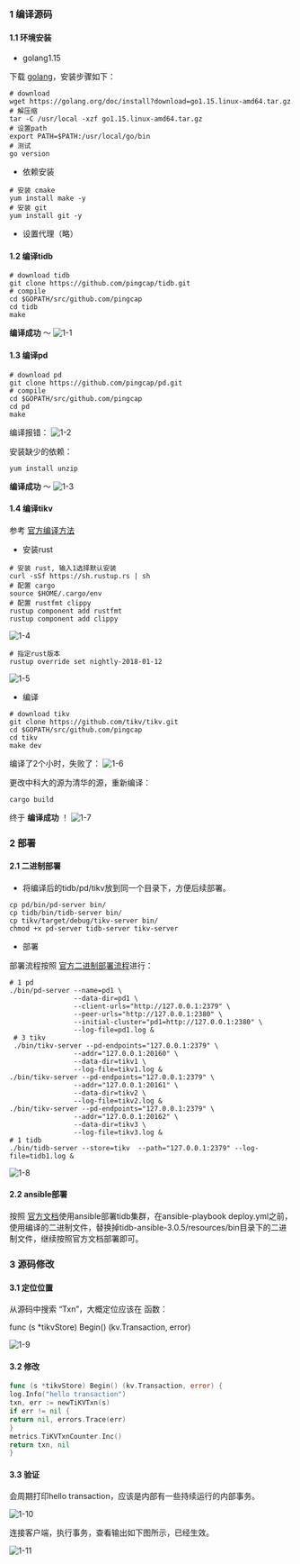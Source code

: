 ### 1 编译源码 

#### 1.1 环境安装 


* golang1.15 

下载 [golang](https://golang.org/doc/install?download=go1.15.linux-amd64.tar.gz)，安装步骤如下： 

```plain
# download 
wget https://golang.org/doc/install?download=go1.15.linux-amd64.tar.gz 
# 解压缩 
tar -C /usr/local -xzf go1.15.linux-amd64.tar.gz 
# 设置path 
export PATH=$PATH:/usr/local/go/bin 
# 测试  
go version 
```

* 依赖安装 
```plain
# 安装 cmake 
yum install make -y 
# 安装 git 
yum install git -y 
```

* 设置代理（略） 
#### 1.2 编译tidb 

```plain
# download tidb 
git clone https://github.com/pingcap/tidb.git 
# compile 
cd $GOPATH/src/github.com/pingcap 
cd tidb 
make 
```
**编译成功** ～ 
![1-1](./images/1-1.png)

#### 1.3 编译pd 

```plain
# download pd 
git clone https://github.com/pingcap/pd.git 
# compile 
cd $GOPATH/src/github.com/pingcap 
cd pd 
make 
```
编译报错： 
![1-2](./images/1-2.png)

安装缺少的依赖： 

```plain
yum install unzip 
```
**编译成功** ～ 
![1-3](./images/1-3.png)

#### 1.4 编译tikv 

参考 [官方编译方法](https://github.com/tikv/tikv/blob/master/CONTRIBUTING.md)


* 安装rust 
```plain
# 安装 rust, 输入1选择默认安装 
curl -sSf https://sh.rustup.rs | sh 
# 配置 cargo 
source $HOME/.cargo/env 
# 配置 rustfmt clippy 
rustup component add rustfmt 
rustup component add clippy 
```
![1-4](./images/1-4.png)

```plain
# 指定rust版本 
rustup override set nightly-2018-01-12 
```
![1-5](./images/1-5.png)


* 编译 
```plain
# download tikv 
git clone https://github.com/tikv/tikv.git 
cd $GOPATH/src/github.com/pingcap 
cd tikv 
make dev 
```
编译了2个小时，失败了： 
![1-6](./images/1-6.png)

更改中科大的源为清华的源，重新编译： 

```plain
cargo build 
```
终于 **编译成功** ！ 
![1-7](./images/1-7.png)

### 2 部署 

#### 2.1 二进制部署 


* 将编译后的tidb/pd/tikv放到同一个目录下，方便后续部署。 
```plain
cp pd/bin/pd-server bin/ 
cp tidb/bin/tidb-server bin/ 
cp tikv/target/debug/tikv-server bin/ 
chmod +x pd-server tidb-server tikv-server 
```

* 部署 

部署流程按照 [官方二进制部署流程](https://github.com/tikv/tikv/blob/master/docs/how-to/deploy/using-binary.md)进行： 

```plain
# 1 pd 
./bin/pd-server --name=pd1 \ 
                --data-dir=pd1 \ 
                --client-urls="http://127.0.0.1:2379" \ 
                --peer-urls="http://127.0.0.1:2380" \ 
                --initial-cluster="pd1=http://127.0.0.1:2380" \ 
                --log-file=pd1.log & 
 # 3 tikv 
 ./bin/tikv-server --pd-endpoints="127.0.0.1:2379" \ 
                --addr="127.0.0.1:20160" \ 
                --data-dir=tikv1 \ 
                --log-file=tikv1.log & 
./bin/tikv-server --pd-endpoints="127.0.0.1:2379" \ 
                --addr="127.0.0.1:20161" \ 
                --data-dir=tikv2 \ 
                --log-file=tikv2.log & 
./bin/tikv-server --pd-endpoints="127.0.0.1:2379" \ 
                --addr="127.0.0.1:20162" \ 
                --data-dir=tikv3 \ 
                --log-file=tikv3.log &     
# 1 tidb 
./bin/tidb-server --store=tikv  --path="127.0.0.1:2379" --log-file=tidb1.log &            
```
![1-8](./images/1-8.png)

#### 2.2 ansible部署 

按照 [官方文档](https://docs.pingcap.com/zh/tidb/stable/online-deployment-using-ansible)使用ansible部署tidb集群，在ansible-playbook deploy.yml之前，使用编译的二进制文件，替换掉tidb-ansible-3.0.5/resources/bin目录下的二进制文件，继续按照官方文档部署即可。 

### 3 源码修改 

#### 3.1 定位位置 

从源码中搜索 “Txn”，大概定位应该在 函数： 

func (s *tikvStore) Begin() (kv.Transaction, error) 

![1-9](./images/1-9.png)

#### 3.2 修改 

```go
func (s *tikvStore) Begin() (kv.Transaction, error) { 
log.Info("hello transaction") 
txn, err := newTiKVTxn(s) 
if err != nil { 
return nil, errors.Trace(err) 
} 
metrics.TiKVTxnCounter.Inc() 
return txn, nil 
} 
```
#### 3.3 验证 

会周期打印hello transaction，应该是内部有一些持续运行的内部事务。 

![1-10](./images/1-10.png)

连接客户端，执行事务，查看输出如下图所示，已经生效。 

![1-11](./images/1-11.png)

